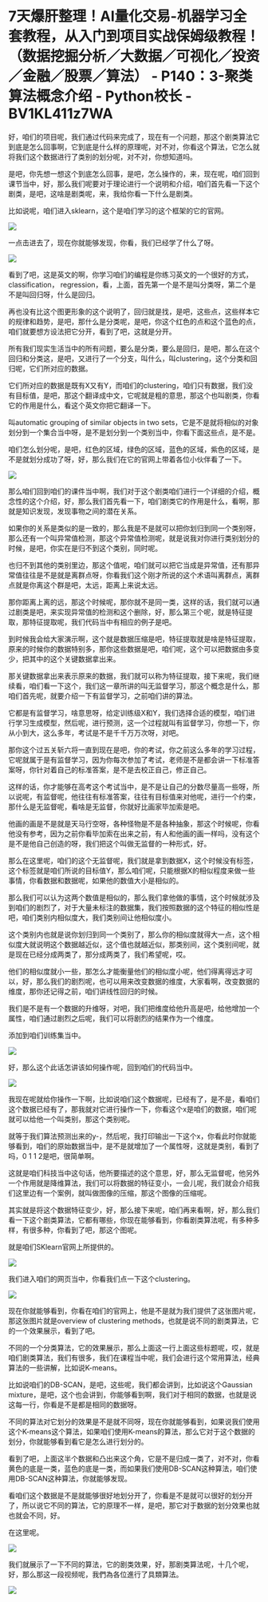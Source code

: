 # 7天爆肝整理！AI量化交易-机器学习全套教程，从入门到项目实战保姆级教程！（数据挖掘分析／大数据／可视化／投资／金融／股票／算法） - P140：3-聚类算法概念介绍 - Python校长 - BV1KL411z7WA

好，咱们的项目呢，我们通过代码来完成了，现在有一个问题，那这个剧类算法它到底是怎么回事啊，它到底是什么样的原理呢，对不对，你看这个算法，它怎么就将我们这个数据进行了类别的划分呢，对不对，你想知道吗。

是吧，你先想一想这个到底怎么回事，是吧，怎么操作的，来，现在呢，咱们回到课节当中，好，那么我们呢要对于理论进行一个说明和介绍，咱们首先看一下这个剧类，是吧，这啥是剧类呢，来，我给你看一下什么是剧类。

比如说呢，咱们进入sklearn，这个是咱们学习的这个框架的它的官网。

![](img/f6a4fb9853d371e004d4fe5786ef30d4_1.png)

一点击进去了，现在你就能够发现，你看，我们已经学了什么了呀。

![](img/f6a4fb9853d371e004d4fe5786ef30d4_3.png)

看到了吧，这是英文的啊，你学习咱们的编程是你练习英文的一个很好的方式，classification， regression，看，上面，首先第一个是不是叫分类呀，第二个是不是叫回归呀，什么是回归。

再也没有比这个图更形象的这个说明了，回归就是找，是吧，这些点，这些样本它的规律和趋势，是吧，那什么是分类呢，是吧，你这个红色的点和这个蓝色的点，咱们就要想方设法把它分开，看到了吧，这就是分开。

所有我们现实生活当中的所有问题，要么是分类，要么是回归，是吧，那么在这个回归和分类这，是吧，又进行了一个分支，叫什么，叫clustering，这个分类和回归呢，它们所对应的数据。

它们所对应的数据是既有X又有Y，而咱们的clustering，咱们只有数据，我们没有目标值，是吧，那这个翻译成中文，它呢就是粗的意思，那这个也叫剧类，你看它的作用是什么，看这个英文你把它翻译一下。

叫automatic grouping of similar objects in two sets，它是不是就将相似的对象划分到一个集合当中呀，是不是划分到一个类别当中，你看下面这些点，是不是。

咱们怎么划分呢，是吧，红色的区域，绿色的区域，蓝色的区域，紫色的区域，是不是就划分成功了呀，好，那么我们在它的官网上带着各位小伙伴看了一下。

![](img/f6a4fb9853d371e004d4fe5786ef30d4_5.png)

那么咱们回到咱们的课件当中啊，我们对于这个剧类咱们进行一个详细的介绍，概念性的这个介绍，好，那么我们首先看一下，咱们剧类它的作用是什么，看啊，那就是知识发现，发现事物之间的潜在关系。

如果你的关系是类似的是一致的，那么我是不是就可以把你划归到同一个类别呀，那么还有一个叫异常值检测，那这个异常值检测呢，就是说我对你进行类别划分的时候，是吧，你实在是归不到这个类别，同时呢。

也归不到其他的类别里边，那这个值呢，咱们就可以把它当成是异常值，还有那异常值往往是不是就是离群点呀，你看我们这个刚才所说的这个术语叫离群点，离群点就是你离这个群是吧，太远，距离上来说太远。

那你距离上离的远，那这个时候呢，那你就不是同一类，这样的话，我们就可以通过剧类是吧，来实现异常值的检测和这个删除，好，那么第三个呢，就是特征提取，那特征提取呢，我们代码当中有相应的例子是吧。

到时候我会给大家演示啊，这个就是数据压缩是吧，特征提取就是啥是特征提取，原来的时候你的数据特别多，那你这些数据是吧，咱们呢，这个可以把数据由多变少，把其中的这个关键数据拿出来。

那关键数据拿出来表示原来的数据，我们就可以称为特征提取，接下来呢，我们继续看，咱们看一下这个，我们这一章所讲的叫无监督学习，那这个概念是什么，那咱们首先呢，就要介绍一下有监督学习，之前咱们讲的算法。

它都是有监督学习，啥意思呀，给定训练级X和Y，我们选择合适的模型，咱们进行学习生成模型，然后呢，进行预测，这一个过程就叫有监督学习，你想一下，你从小到大，这么多年，考试是不是千千万万次呀，对吧。

那你这个过五关斩六将一直到现在是吧，你的考试，你之前这么多年的学习过程，它呢就属于是有监督学习，因为你每次参加了考试，老师是不是都会讲一下标准答案呀，你针对着自己的标准答案，是不是去校正自己，修正自己。

这样的话，你才能够在高考这个考试当中，是不是让自己的分数尽量高一些呀，所以说呢，有监督呢，他往往有标准答案，往往有目标值来对他呢，进行一个约束，那什么是无监督呢，看啥是无监督，你就好比画家毕加索是吧。

他画的画是不是就是天马行空呀，各种怪物是不是各种抽象，那这个时候呢，你看他没有参考，因为之前你看毕加索在出来之前，有人和他画的画一样吗，没有这个是不是他自己创造的呀，我们把这个叫做无监督的一种形式，好。

那么在这里呢，咱们的这个无监督呢，我们就是拿到数据X，这个时候没有标签，这个标签就是咱们所说的目标值Y，那么咱们呢，只能根据X的相似程度来做一些事情，你看数据和数据呢，如果他的数值大小是相似的。

那么我们可以认为这两个数值是相似的，那么我们拿他做的事情，这个时候就涉及到咱们的剧烈了，对于大量未标注的数据集，我们按照数据的这个特征的相似性是吧，咱们类别内相似度大，我们类别间让他相似度小。

这个类别内也就是说你划归到同一个类别了，那么你的相似度就得大一点，这个相似度大就说明这个数据越近似，这个值也就越近似，那类别间，这个类别间呢，就是现在已经分成两类了，那分成两类了，我们希望呢，哎。

他们的相似度就小一些，那怎么才能衡量他们的相似度小呢，他们得离得远才可以，好，那么我们的剧烈呢，也可以用来改变数据的维度，大家看啊，改变数据的维度，那你还记得之前，咱们讲线性回归的时候。

我们是不是有一个数据的升维呀，对吧，我们把维度给他升高是吧，给他增加一个属性，咱们通过剧烈之后呢，我们可以将剧烈的结果作为一个维度。

添加到咱们训练集当中。

![](img/f6a4fb9853d371e004d4fe5786ef30d4_7.png)

好，那么这个此话怎讲该如何操作呢，回到咱们的代码当中。

![](img/f6a4fb9853d371e004d4fe5786ef30d4_9.png)

我现在呢就给你操作一下啊，比如说咱们这个数据呢，已经有了，是不是，看咱们这个数据已经有了，那我就对它进行操作一下，你看这个x是咱们的数据，咱们呢就可以给他一个叫类别，那这个类别呢。

就等于我们算法预测出来的y-，然后呢，我打印输出一下这个x，你看此时你就能够看到，咱们的原始数据当中，是不是就增加了一个属性呀，这就是类别，看到了吗，0 1 1 2是吧，很简单啊。

这就是咱们科技当中这句话，他所要描述的这个意思，好，那么无监督呢，他另外一个作用就是降维算法，我们可以将数据的特征变小，一会儿呢，我们就会介绍我们这里边有一个案例，就叫做图像的压缩，那这个图像的压缩呢。

其实就是将这个数据特征变少，好，那么接下来呢，咱们再来看啊，好，那么我们看一下这个剧类算法，它都有哪些，你现在能够看到，你看剧类算法呢，有多种多样，有很多种，你看到了吧，那这个图呢。

就是咱们SKlearn官网上所提供的。

![](img/f6a4fb9853d371e004d4fe5786ef30d4_11.png)

我们进入咱们的网页当中，你看我们点一下这个clustering。

![](img/f6a4fb9853d371e004d4fe5786ef30d4_13.png)

现在你就能够看到，你看在咱们的官网上，他是不是就为我们提供了这张图片呢，那这张图片就是overview of clustering methods，也就是说不同的剧类算法，它的一个效果展示，看到了吧。

不同的一个分类算法，它的效果展示，那么上面这一行上面这些标题呢，哎，就是咱们剧类算法，我们有很多，我们在课程当中呢，我们会进行这个常用算法，经典算法的一些讲解，比如说K-means。

比如说咱们的DB-SCAN，是吧，这些呢，我们都会讲到，比如说这个Gaussian mixture，是吧，这个也会讲到，你能够看到啊，我们对于相同的数据，也就是说这每一行，你看是不是都是相同的数据呀。

不同的算法对它划分的效果是不是就不同呀，现在你就能够看到，如果说我们使用这个K-means这个算法，如果咱们使用K-means的算法，那么它对于这个数据的划分，你就能够看到看它是怎么进行划分的。

看到了吧，上面这半个数据和凸出来这个角，它是不是归成一类了，对不对，你看黄色的底是一类，蓝色的底是一类，而如果我们使用DB-SCAN这种算法，咱们使用DB-SCAN这种算法，你就能够发现。

看咱们这个数据是不是就能够很好地划分开了，你看是不是就可以很好的划分开了，所以说它不同的算法，它的原理不一样，是吧，那它对于数据的划分效果也就也就会不同，好。

在这里呢。

![](img/f6a4fb9853d371e004d4fe5786ef30d4_15.png)

我们就展示了一下不同的算法，它的剧类效果，好，那剧类算法呢，十几个呢，好，那么那这一段视频呢，我們為各位進行了具類算法。

![](img/f6a4fb9853d371e004d4fe5786ef30d4_17.png)